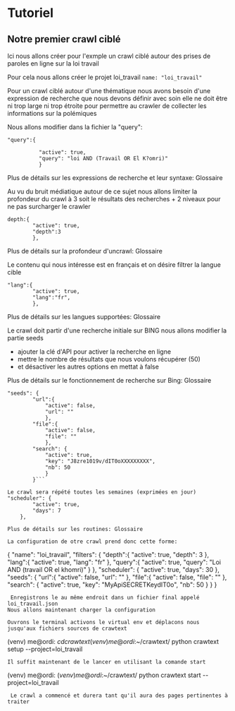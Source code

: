 # Tutoriel
## Notre premier crawl ciblé
Ici nous allons créer pour l'exmple un crawl ciblé autour 
des prises de paroles en ligne sur la loi travail

Pour cela  nous allons créer le projet loi_travail
  ```name: "loi_travail"```

Pour un crawl ciblé autour d'une thématique nous avons besoin
d'une expression de recherche que nous devons définir avec soin
elle ne doit être ni trop large ni trop étroite pour permettre au crawler 
de collecter les informations sur la polémiques


Nous allons modifier dans la fichier la "query":
  ```
  "query":{
  
            "active": true, 
            "query": "loi AND (Travail OR El K?omri)" 
            }
  ```
Plus de détails sur les expressions de recherche et leur syntaxe: Glossaire


Au vu du bruit médiatique autour de ce sujet nous allons limiter
la  profondeur du crawl à 3 soit le résultats des recherches + 2 niveaux
pour ne pas surcharger le crawler

 ```
 depth:{
         "active": true, 
         "depth":3
         },     
```
Plus de détails sur la profondeur d'uncrawl: Glossaire

Le contenu qui nous intéresse est en français et on désire filtrer la langue cible
 ```
 "lang":{
         "active": true, 
         "lang":"fr",
         },     
```
Plus de détails sur les langues supportées: Glossaire

Le crawl doit partir d'une recherche initiale sur BING
nous allons modifier la partie seeds
* ajouter la clé d'API pour activer la recherche en ligne
* mettre le nombre de résultats que nous voulons récupérer (50)
* et désactiver les autres options en mettat à false

Plus de détails sur le fonctionnement de recherche sur Bing: Glossaire
```
"seeds": {
        "url":{
            "active": false,
            "url": ""
            },
        "file":{
            "active": false,
            "file": ""
            },
        "search": {
            "active": true,
            "key": "J8zre1019v/dIT0oXXXXXXXXX",
            "nb": 50
            }
        }```

Le crawl sera répété toutes les semaines (exprimées en jour)
"scheduler": {
        "active": true,
        "days": 7
    },

Plus de détails sur les routines: Glossaire
    
La configuration de otre crawl prend donc cette forme:
```
{
    "name": "loi_travail",
    "filters": {
        "depth":{ 
            "active": true,
            "depth": 3
            },
        "lang":{
            "active": true,
            "lang": "fr"
            },
        "query":{
            "active": true,
            "query": "Loi AND (travail OR el khomri)"
            }
    },
    "scheduler": {
        "active": true,
        "days": 30
    },
    "seeds": {
        "url":{
            "active": false,
            "url": ""
            },
        "file":{
            "active": false,
            "file": ""
            },
        "search": {
            "active": true,
            "key": "MyApiSECRETKeydIT0o",
            "nb": 50
            }
        }
}

```
 Enregistrons le au même endroit dans un fichier final appelé loi_travail.json 
Nous allons maintenant charger la configuration 

Ouvrons le terminal activons le virtual env et déplacons nous jusqu'aux fichiers sources de crawtext
```
(venv) me@ordi:$~ cd crawtext
(venv) me@ordi:$~/crawtext/ python crawtext setup --project=loi_travail
```
Il suffit maintenant de le lancer en utilisant la comande start
```
(venv) me@ordi:$~ 
(venv) me@ordi:$~/crawtext/ python crawtext start --project=loi_travail
```
 Le crawl a commencé et durera tant qu'il aura des pages pertinentes à traiter






